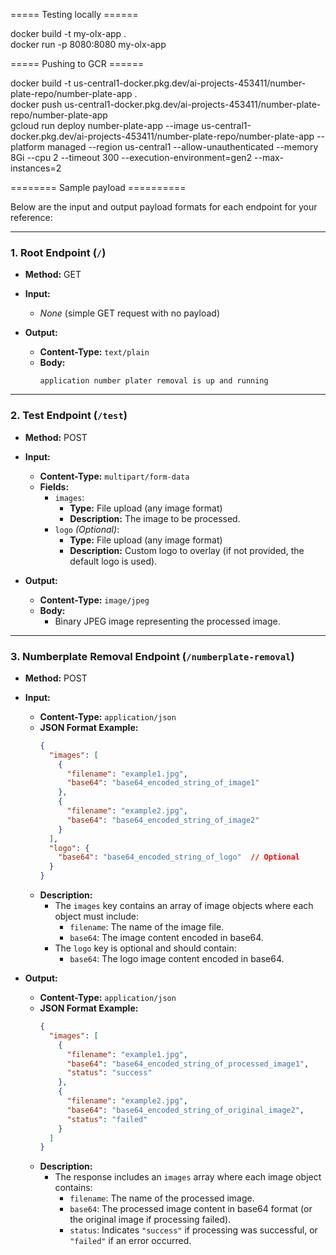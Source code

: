 ===== Testing locally ======

docker build -t my-olx-app .    
docker run -p 8080:8080 my-olx-app

===== Pushing to GCR ======

docker build -t us-central1-docker.pkg.dev/ai-projects-453411/number-plate-repo/number-plate-app .                                                                                                                                    
docker push us-central1-docker.pkg.dev/ai-projects-453411/number-plate-repo/number-plate-app                                                                                                                                          
 gcloud run deploy number-plate-app --image us-central1-docker.pkg.dev/ai-projects-453411/number-plate-repo/number-plate-app --platform managed --region us-central1 --allow-unauthenticated --memory 8Gi --cpu 2 --timeout 300 --execution-environment=gen2 --max-instances=2

======== Sample payload ==========

Below are the input and output payload formats for each endpoint for your reference:

---

### 1. Root Endpoint (`/`)

- **Method:** GET  
- **Input:**  
  - *None* (simple GET request with no payload)

- **Output:**  
  - **Content-Type:** `text/plain`  
  - **Body:**  
    ```
    application number plater removal is up and running
    ```

---

### 2. Test Endpoint (`/test`)

- **Method:** POST  
- **Input:**  
  - **Content-Type:** `multipart/form-data`  
  - **Fields:**  
    - `images`:  
      - **Type:** File upload (any image format)  
      - **Description:** The image to be processed.  
    - `logo` *(Optional)*:  
      - **Type:** File upload (any image format)  
      - **Description:** Custom logo to overlay (if not provided, the default logo is used).

- **Output:**  
  - **Content-Type:** `image/jpeg`  
  - **Body:**  
    - Binary JPEG image representing the processed image.

---

### 3. Numberplate Removal Endpoint (`/numberplate-removal`)

- **Method:** POST  
- **Input:**  
  - **Content-Type:** `application/json`  
  - **JSON Format Example:**
    ```json
    {
      "images": [
        {
          "filename": "example1.jpg",
          "base64": "base64_encoded_string_of_image1"
        },
        {
          "filename": "example2.jpg",
          "base64": "base64_encoded_string_of_image2"
        }
      ],
      "logo": { 
        "base64": "base64_encoded_string_of_logo"  // Optional
      }
    }
    ```
  - **Description:**  
    - The `images` key contains an array of image objects where each object must include:
      - `filename`: The name of the image file.
      - `base64`: The image content encoded in base64.
    - The `logo` key is optional and should contain:
      - `base64`: The logo image content encoded in base64.

- **Output:**  
  - **Content-Type:** `application/json`  
  - **JSON Format Example:**
    ```json
    {
      "images": [
        {
          "filename": "example1.jpg",
          "base64": "base64_encoded_string_of_processed_image1",
          "status": "success"
        },
        {
          "filename": "example2.jpg",
          "base64": "base64_encoded_string_of_original_image2",
          "status": "failed"
        }
      ]
    }
    ```
  - **Description:**  
    - The response includes an `images` array where each image object contains:
      - `filename`: The name of the processed image.
      - `base64`: The processed image content in base64 format (or the original image if processing failed).
      - `status`: Indicates `"success"` if processing was successful, or `"failed"` if an error occurred.

